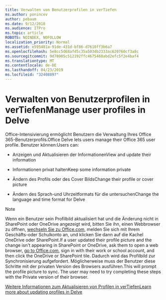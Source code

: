 ```yaml
---
title: Verwalten von Benutzerprofilen in verTiefen
ms.author: ponincev
author: pebaum
ms.date: 9/12/2018
ms.audience: ITPro
ms.topic: article
ROBOTS: NOINDEX, NOFOLLOW
localization_priority: Normal
ms.assetid: e595481a-91de-431d-bf86-d7610ff3b6a7
ms.openlocfilehash: 5e8cc5d68afd5c35a503db2333ac620760cf3a8c
ms.sourcegitcommit: 9d78905c512192ffc4675468abd2efc5f2e4baf4
ms.translationtype: MT
ms.contentlocale: de-DE
ms.lasthandoff: 04/23/2019
ms.locfileid: "32408897"
---
```

# <a name="manage-user-profiles-in-delve"></a><span data-ttu-id="bde90-102">Verwalten von Benutzerprofilen in verTiefen</span><span class="sxs-lookup"><span data-stu-id="bde90-102">Manage user profiles in Delve</span></span>

<span data-ttu-id="bde90-103">Office-Intensivierung ermöglicht Benutzern die Verwaltung Ihres Office 365-Benutzerprofils.</span><span class="sxs-lookup"><span data-stu-id="bde90-103">Office Delve lets users manage their Office 365 user profile.</span></span> <span data-ttu-id="bde90-104">Benutzer können:</span><span class="sxs-lookup"><span data-stu-id="bde90-104">Users can:</span></span>
  
- <span data-ttu-id="bde90-105">Anzeigen und Aktualisieren der Informationen</span><span class="sxs-lookup"><span data-stu-id="bde90-105">View and update their information</span></span>
    
- <span data-ttu-id="bde90-106">Informationen privat halten</span><span class="sxs-lookup"><span data-stu-id="bde90-106">Keep some information private</span></span>
    
- <span data-ttu-id="bde90-107">Ändern des Profils oder des Cover Bilds</span><span class="sxs-lookup"><span data-stu-id="bde90-107">Change their profile or cover picture</span></span>
    
- <span data-ttu-id="bde90-108">Ändern des Sprach-und Uhrzeitformats für die untersuchen</span><span class="sxs-lookup"><span data-stu-id="bde90-108">Change the language and time format for Delve</span></span>
    
> [!NOTE]
> <span data-ttu-id="bde90-109">Wenn ein Benutzer sein Profilbild aktualisiert hat und die Änderung nicht in SharePoint oder OneDrive angezeigt wird, bitten Sie ihn, einen Webbrowser zu öffnen, [wechseln Sie zu Office.com](https://www.office.com), melden Sie sich mit Ihrem Geschäfts-oder Schulkonto an, und klicken Sie dann auf die Kachel OneDrive oder SharePoint.</span><span class="sxs-lookup"><span data-stu-id="bde90-109">If a user updated their profile picture and the change isn't appearing in SharePoint or OneDrive, ask them to open a web browser, [go to Office.com](https://www.office.com), sign in with their work or school account, and then click the OneDrive or SharePoint tile.</span></span> <span data-ttu-id="bde90-110">Dadurch wird das Profilbild zur Synchronisierung aufgefordert. Möglicherweise muss der Benutzer diese Schritte mit der privaten Version des Browsers ausführen.</span><span class="sxs-lookup"><span data-stu-id="bde90-110">This will prompt the profile picture to sync. The user may need to try completing these steps with the Private version of their browser.</span></span> 
  
[<span data-ttu-id="bde90-111">Weitere Informationen zum Aktualisieren von Profilen in verTiefen</span><span class="sxs-lookup"><span data-stu-id="bde90-111">Learn more about updating profiles in Delve</span></span>](https://go.microsoft.com/fwlink/?linkid=735070)
  

